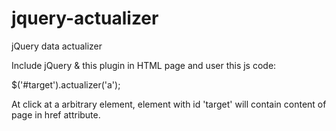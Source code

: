 # jquery-actualizer
jQuery data actualizer

Include jQuery & this plugin in HTML page and user this js code:

$('#target').actualizer('a');

At click at a arbitrary <a> element, element with id 'target' will contain content of page in href attribute.
